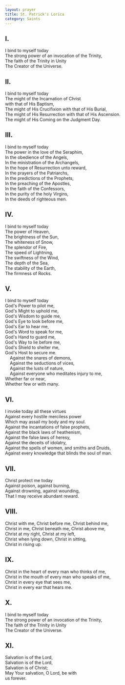 ```yaml
---
layout: prayer
title: St. Patrick's Lorica
category: Saints
---
```

## I.  
I bind to myself today  
The strong power of an invocation of the Trinity,  
The faith of the Trinity in Unity  
The Creator of the Universe.  

## II.  
I bind to myself today  
The might of the Incarnation of Christ  
with that of His Baptism,  
The might of His Crucifixion with that of His Burial,  
The might of His Resurrection with that of His Ascension.  
The might of His Coming on the Judgment Day.  

## III.  
I bind to myself today  
The power in the love of the Seraphim,  
In the obedience of the Angels,  
In the ministration of the Archangels,  
In the hope of Resurrection unto reward,  
In the prayers of the Patriarchs,  
In the predictions of the Prophets,  
In the preaching of the Apostles,  
In the faith of the Confessors,  
In the purity of the holy Virgins,  
In the deeds of righteous men.  

## IV.  
I bind to myself today  
The power of Heaven,  
The brightness of the Sun,  
The whiteness of Snow,  
The splendor of Fire,  
The speed of Lightning,  
The swiftness of the Wind,  
The depth of the Sea,  
The stability of the Earth,  
The firmness of Rocks.  

## V.  
I bind to myself today  
God's Power to pilot me,  
God's Might to uphold me,  
God's Wisdom to guide me,  
God's Eye to look before me,  
God's Ear to hear me,  
God's Word to speak for me,  
God's Hand to guard me,  
God's Way to lie before me,  
God's Shield to shelter me,  
God's Host to secure me.  
    Against the snares of demons,  
    Against the seductions of vices,  
    Against the lusts of nature,  
    Against everyone who meditates injury to me,  
Whether far or near,  
Whether few or with many.  

## VI.  
I invoke today all these virtues  
Against every hostile merciless power  
Which may assail my body and my soul.  
Against the incantations of false prophets,  
Against the black laws of heathenism,  
Against the false laws of heresy,  
Against the deceits of idolatry,  
Against the spells of women, and smiths and Druids,  
Against every knowledge that blinds the soul of man.  

## VII.  
Christ protect me today  
Against poison, against burning,  
Against drowning, against wounding,  
That I may receive abundant reward.  

## VIII.  
Christ with me, Christ before me, Christ behind me,  
Christ in me, Christ beneath me, Christ above me,  
Christ at my right, Christ at my left,  
Christ when lying down, Christ in sitting,  
Christ in rising up.  

## IX.  
Christ in the heart of every man who thinks of me,  
Christ in the mouth of every man who speaks of me,  
Christ in every eye that sees me,  
Christ in every ear that hears me.  

## X.  
I bind to myself today  
The strong power of an invocation of the Trinity,  
The faith of the Trinity in Unity  
The Creator of the Universe.  

## XI.  
Salvation is of the Lord,  
Salvation is of the Lord,  
Salvation is of Christ;  
May Your salvation, O Lord, be with  
us forever.  